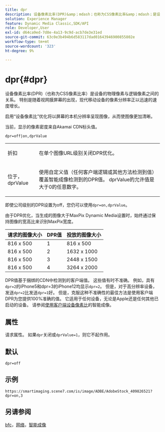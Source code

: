 ```yaml
---
title: dpr
description: 设备像素比率(DPR)&amp；mdash；也称为CSS像素比率&amp；mdash；是设备的物理像素与逻辑像素之间的关系。
solution: Experience Manager
feature: Dynamic Media Classic,SDK/API
role: Developer,User
exl-id: d64ca9ed-7d8e-4a13-9c9d-acb7de3e31ed
source-git-commit: 63c0e3b494b6d583117dad01643946900855802e
workflow-type: tm+mt
source-wordcount: '323'
ht-degree: 9%

---
```


# dpr{#dpr}

设备像素比率(DPR)（也称为CSS像素比率）是设备的物理像素与逻辑像素之间的关系。 特别是随着视网膜屏幕的出现，现代移动设备的像素分辨率正以迅速的速度增长。

启用“设备像素比”优化将以屏幕的本机分辨率呈现图像，从而使图像更加清晰。

当前，显示的像素密度来自Akamai CDN标头值。

`dpr=off|on,dprValue`

<table id="simpletable_4CB26F72A56D4515B767C303F8E8A1CF"> 
 <tr class="strow"> 
  <td class="stentry"> <p> <span class="codeph"> <span class="varname">折扣</span> </span> </p> </td> 
  <td class="stentry"> <p>在单个图像URL级别关闭DPR优化。 </p> </td> 
 </tr> 
 <tr class="strow"> 
  <td class="stentry"> <p> <span class="codeph"> <span class="varname">位于，dprValue </span> </span> </p> </td> 
  <td class="stentry"> <p>使用自定义值（任何客户端逻辑或其他方法检测到值）覆盖智能成像检测到的DPR值。 dprValue的允许值是大于0的任意数字。 </p> </td> 
 </tr> 
</table>


即使公司级别的DPR设置为off，您仍可以使用`dpr=on,dprValue`。

由于DPR优化，当生成的图像大于MaxPix Dynamic Media设置时，始终通过保持图像的宽高比来识别MaxPix宽度。

| 请求的图像大小 | DPR值 | 投放的图像大小 |
|-|-|-|
| 816 x 500 | 1 | 816 x 500 |
| 816 x 500 | 2 | 1632 x 1000 |
| 816 x 500 | 3 | 2448 x 1500 |
| 816 x 500 | 4 | 3264 x 2000 |

DPR值基于捆绑的CDN中检测到的客户端值。 这些值有时不准确。 例如，具有`dpr=2`的iPhone5和dpr=3的iPhone12均显示`dpr=2`。 但是，对于高分辨率设备，发送`dpr=2`比发送`dpr=1`好。 但是，克服这种不准确性的最佳方法是使用客户端DPR为您提供100%准确的值。 它适用于任何设备，无论是Apple还是任何其他已启动的设备。 请参阅[使用客户端设备像素比](https://experienceleague.adobe.com/docs/experience-manager-cloud-service/content/assets/dynamicmedia/client-side-dpr.html?lang=en)的智能成像。

## 属性

请求属性。 如果`dpr`关闭或`dprValue=1`，则它不起作用。

## 默认

`dpr=off`


## 示例

`https://smartimaging.scene7.com/is/image/ADBE/AdobeStock_409826521?dpr=on,3`


## 另请参阅

[bfc](/help/aem-is-ir-api/is-api/http-ref/image-serving-api-ref/c-http-protocol-reference/c-command-reference/r-bfc.md)，[网络](/help/aem-is-ir-api/is-api/http-ref/image-serving-api-ref/c-http-protocol-reference/c-command-reference/r-network.md)，[智能成像](https://experienceleague.adobe.com/docs/experience-manager-cloud-service/content/assets/dynamicmedia/imaging-faq.html?lang=en)
